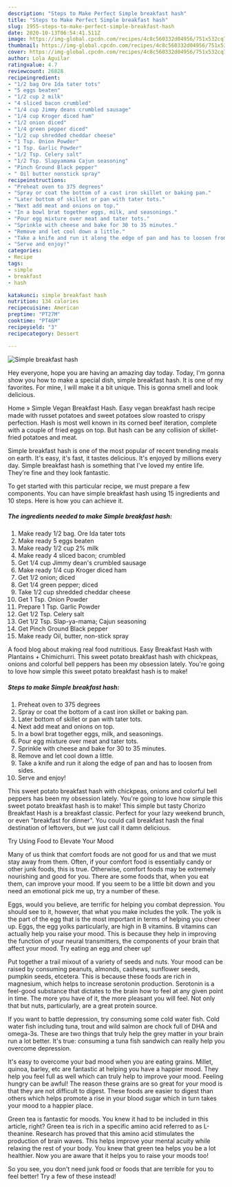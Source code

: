 ```yaml
---
description: "Steps to Make Perfect Simple breakfast hash"
title: "Steps to Make Perfect Simple breakfast hash"
slug: 1955-steps-to-make-perfect-simple-breakfast-hash
date: 2020-10-13T06:54:41.511Z
image: https://img-global.cpcdn.com/recipes/4c8c560332d04956/751x532cq70/simple-breakfast-hash-recipe-main-photo.jpg
thumbnail: https://img-global.cpcdn.com/recipes/4c8c560332d04956/751x532cq70/simple-breakfast-hash-recipe-main-photo.jpg
cover: https://img-global.cpcdn.com/recipes/4c8c560332d04956/751x532cq70/simple-breakfast-hash-recipe-main-photo.jpg
author: Lola Aguilar
ratingvalue: 4.7
reviewcount: 26828
recipeingredient:
- "1/2 bag Ore Ida tater tots"
- "5 eggs beaten"
- "1/2 cup 2 milk"
- "4 sliced bacon crumbled"
- "1/4 cup Jimmy deans crumbled sausage"
- "1/4 cup Kroger diced ham"
- "1/2 onion diced"
- "1/4 green pepper diced"
- "1/2 cup shredded cheddar cheese"
- "1 Tsp. Onion Powder"
- "1 Tsp. Garlic Powder"
- "1/2 Tsp. Celery salt"
- "1/2 Tsp. Slapyamama Cajun seasoning"
- "Pinch Ground Black pepper"
- " Oil butter nonstick spray"
recipeinstructions:
- "Preheat oven to 375 degrees"
- "Spray or coat the bottom of a cast iron skillet or baking pan."
- "Later bottom of skillet or pan with tater tots."
- "Next add meat and onions on top."
- "In a bowl brat together eggs, milk, and seasonings."
- "Pour egg mixture over meat and tater tots."
- "Sprinkle with cheese and bake for 30 to 35 minutes."
- "Remove and let cool down a little."
- "Take a knife and run it along the edge of pan and has to loosen from sides."
- "Serve and enjoy!"
categories:
- Recipe
tags:
- simple
- breakfast
- hash

katakunci: simple breakfast hash 
nutrition: 134 calories
recipecuisine: American
preptime: "PT27M"
cooktime: "PT46M"
recipeyield: "3"
recipecategory: Dessert

---
```



![Simple breakfast hash](https://img-global.cpcdn.com/recipes/4c8c560332d04956/751x532cq70/simple-breakfast-hash-recipe-main-photo.jpg)

Hey everyone, hope you are having an amazing day today. Today, I'm gonna show you how to make a special dish, simple breakfast hash. It is one of my favorites. For mine, I will make it a bit unique. This is gonna smell and look delicious.

Home » Simple Vegan Breakfast Hash. Easy vegan breakfast hash recipe made with russet potatoes and sweet potatoes slow roasted to crispy perfection. Hash is most well known in its corned beef iteration, complete with a couple of fried eggs on top. But hash can be any collision of skillet-fried potatoes and meat.

Simple breakfast hash is one of the most popular of recent trending meals on earth. It's easy, it's fast, it tastes delicious. It's enjoyed by millions every day. Simple breakfast hash is something that I've loved my entire life. They're fine and they look fantastic.


To get started with this particular recipe, we must prepare a few components. You can have simple breakfast hash using 15 ingredients and 10 steps. Here is how you can achieve it.

<!--inarticleads1-->

##### The ingredients needed to make Simple breakfast hash:

1. Make ready 1/2 bag. Ore Ida tater tots
1. Make ready 5 eggs beaten
1. Make ready 1/2 cup 2% milk
1. Make ready 4 sliced bacon; crumbled
1. Get 1/4 cup Jimmy dean&#39;s crumbled sausage
1. Make ready 1/4 cup Kroger diced ham
1. Get 1/2 onion; diced
1. Get 1/4 green pepper; diced
1. Take 1/2 cup shredded cheddar cheese
1. Get 1 Tsp. Onion Powder
1. Prepare 1 Tsp. Garlic Powder
1. Get 1/2 Tsp. Celery salt
1. Get 1/2 Tsp. Slap-ya-mama; Cajun seasoning
1. Get Pinch Ground Black pepper
1. Make ready  Oil, butter, non-stick spray


A food blog about making real food nutritious. Easy Breakfast Hash with Plantains + Chimichurri. This sweet potato breakfast hash with chickpeas, onions and colorful bell peppers has been my obsession lately. You&#39;re going to love how simple this sweet potato breakfast hash is to make! 

<!--inarticleads2-->

##### Steps to make Simple breakfast hash:

1. Preheat oven to 375 degrees
1. Spray or coat the bottom of a cast iron skillet or baking pan.
1. Later bottom of skillet or pan with tater tots.
1. Next add meat and onions on top.
1. In a bowl brat together eggs, milk, and seasonings.
1. Pour egg mixture over meat and tater tots.
1. Sprinkle with cheese and bake for 30 to 35 minutes.
1. Remove and let cool down a little.
1. Take a knife and run it along the edge of pan and has to loosen from sides.
1. Serve and enjoy!


This sweet potato breakfast hash with chickpeas, onions and colorful bell peppers has been my obsession lately. You&#39;re going to love how simple this sweet potato breakfast hash is to make! This simple but tasty Chorizo Breakfast Hash is a breakfast classic. Perfect for your lazy weekend brunch, or even &#34;breakfast for dinner&#34;. You could call breakfast hash the final destination of leftovers, but we just call it damn delicious. 

Try Using Food to Elevate Your Mood


Many of us think that comfort foods are not good for us and that we must stay away from them. Often, if your comfort food is essentially candy or other junk foods, this is true. Otherwise, comfort foods may be extremely nourishing and good for you. There are some foods that, when you eat them, can improve your mood. If you seem to be a little bit down and you need an emotional pick me up, try a number of these.

Eggs, would you believe, are terrific for helping you combat depression. You should see to it, however, that what you make includes the yolk. The yolk is the part of the egg that is the most important in terms of helping you cheer up. Eggs, the egg yolks particularly, are high in B vitamins. B vitamins can actually help you raise your mood. This is because they help in improving the function of your neural transmitters, the components of your brain that affect your mood. Try eating an egg and cheer up!

Put together a trail mixout of a variety of seeds and nuts. Your mood can be raised by consuming peanuts, almonds, cashews, sunflower seeds, pumpkin seeds, etcetera. This is because these foods are rich in magnesium, which helps to increase serotonin production. Serotonin is a feel-good substance that dictates to the brain how to feel at any given point in time. The more you have of it, the more pleasant you will feel. Not only that but nuts, particularly, are a great protein source.

If you want to battle depression, try consuming some cold water fish. Cold water fish including tuna, trout and wild salmon are chock full of DHA and omega-3s. These are two things that truly help the grey matter in your brain run a lot better. It's true: consuming a tuna fish sandwich can really help you overcome depression. 

It's easy to overcome your bad mood when you are eating grains. Millet, quinoa, barley, etc are fantastic at helping you have a happier mood. They help you feel full as well which can truly help to improve your mood. Feeling hungry can be awful! The reason these grains are so great for your mood is that they are not difficult to digest. These foods are easier to digest than others which helps promote a rise in your blood sugar which in turn takes your mood to a happier place.

Green tea is fantastic for moods. You knew it had to be included in this article, right? Green tea is rich in a specific amino acid referred to as L-theanine. Research has proved that this amino acid stimulates the production of brain waves. This helps improve your mental acuity while relaxing the rest of your body. You knew that green tea helps you be a lot healthier. Now you are aware that it helps you to raise your moods too!

So you see, you don't need junk food or foods that are terrible for you to feel better! Try a few of these instead!

